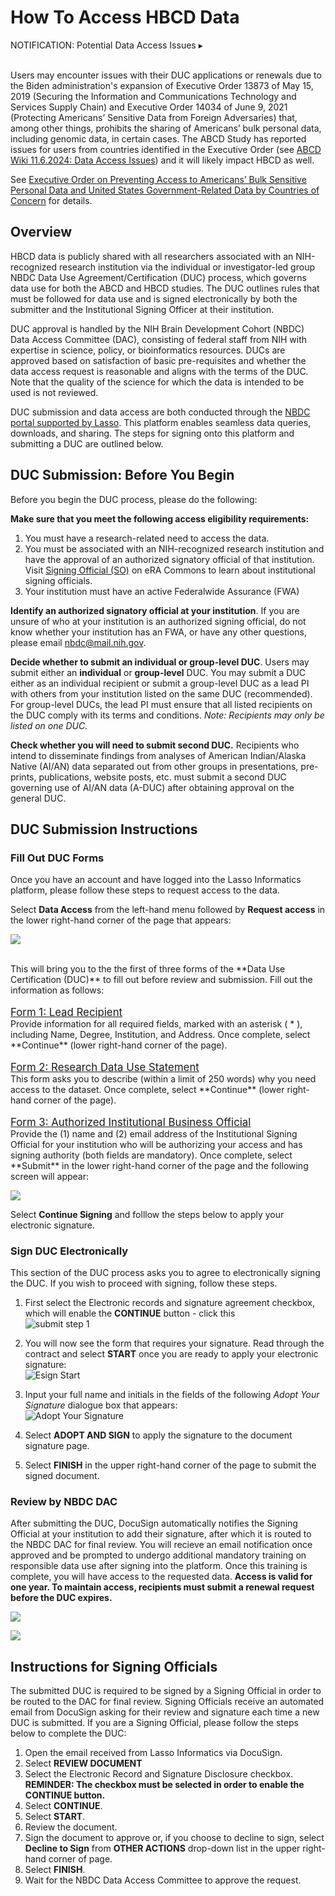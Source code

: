 # How To Access HBCD Data
<p>
<div id="notification-banner" class="notification-banner" onclick="toggleCollapse(this)">
  <span>
    <span class="emoji"><i class="fa-regular fa-lightbulb"></i></span>
    <span class="text">NOTIFICATION: Potential Data Access Issues</span>
  </span>
  <span class="arrow">▸</span>
</div>
<div class="collapsible-content">
<br>
<p>Users may encounter issues with their DUC applications or renewals due to the Biden administration's expansion of Executive Order 13873 of May 15, 2019 (Securing the Information and Communications Technology and Services Supply Chain) and Executive Order 14034 of June 9, 2021 (Protecting Americans’ Sensitive Data from Foreign Adversaries) that, among other things, prohibits the sharing of Americans’ bulk personal data, including genomic data, in certain cases. The ABCD Study has reported issues for users from countries identified in the Executive Order (see <a href="https://wiki.abcdstudy.org/">ABCD Wiki 11.6.2024: Data Access Issues</a>) and it will likely impact HBCD as well.</p> 

<p>See <a href="https://www.whitehouse.gov/briefing-room/presidential-actions/2024/02/28/executive-order-on-preventing-access-to-americans-bulk-sensitive-personal-data-and-united-states-government-related-data-by-countries-of-concern/#:~:text=(c)%20The%20term%20%E2%80%9Ccountry,States%20or%20the%20security%20and">Executive Order on Preventing Access to Americans’ Bulk Sensitive Personal Data and United States Government-Related Data by Countries of Concern</a> for details.</p>
</div>
</p>

## Overview
HBCD data is publicly shared with all researchers associated with an NIH-recognized research institution via the individual or investigator-led group NBDC Data Use Agreement/Certification (DUC) process, which governs data use for both the ABCD and HBCD studies. The DUC outlines rules that must be followed for data use and is signed electronically by both the submitter and the Institutional Signing Officer at their institution. 

DUC approval is handled by the NIH Brain Development Cohort (NBDC) Data Access Committee (DAC), consisting of federal staff from NIH with expertise in science, policy, or bioinformatics resources. DUCs are approved based on satisfaction of basic pre-requisites and whether the data access request is reasonable and aligns with the terms of the DUC. Note that the quality of the science for which the data is intended to be used is not reviewed.

DUC submission and data access are both conducted through the [NBDC portal supported by Lasso](https://nbdc-hbcd-beta.lassoinformatics.com). This platform enables seamless data queries, downloads, and sharing. The steps for signing onto this platform and submitting a DUC are outlined below.

## DUC Submission: Before You Begin
Before you begin the DUC process, please do the following:

**Make sure that you meet the following access eligibility requirements:**

1. You must have a research-related need to access the data. 
2. You must be associated with an NIH-recognized research institution and have the approval of an authorized signatory official of that institution. Visit [Signing Official (SO)](https://www.era.nih.gov/erahelp/commons/commons/roles/SO.htm) on eRA Commons to learn about institutional signing officials.
3. Your institution must have an active Federalwide Assurance (FWA) 

**Identify an authorized signatory official at your institution**. If you are unsure of who at your institution is an authorized signing official, do not know whether your institution has an FWA, or have any other questions, please email nbdc@mail.nih.gov.

**Decide whether to submit an individual or group-level DUC**. Users may submit either an **individual** or **group-level** DUC. You may submit a DUC either as an individual recipient or submit a group-level DUC as a lead PI with others from your institution listed on the same DUC (recommended). For group-level DUCs, the lead PI must ensure that all listed recipients on the DUC comply with its terms and conditions. *Note: Recipients may only be listed on one DUC.*

**Check whether you will need to submit second DUC.** Recipients who intend to disseminate findings from analyses of American Indian/Alaska Native (AI/AN) data separated out from other groups in presentations, pre-prints, publications, website posts, etc. must submit a second DUC governing use of AI/AN data (A-DUC) after obtaining approval on the general DUC. 

## DUC Submission Instructions
### Fill Out DUC Forms
Once you have an account and have logged into the Lasso Informatics platform, please follow these steps to request access to the data.

Select **Data Access** from the left-hand menu followed by **Request access** in the lower right-hand corner of the page that appears:

![](images/data_access_tab.png)

<br>
This will bring you to the the first of three forms of the **Data Use Certification (DUC)** to fill out before review and submission. Fill out the information as follows:

<p style="margin-bottom: 0; padding-bottom: 0; font-size: 1.2em"><u>Form 1: Lead Recipient</u></p>
Provide information for all required fields, marked with an asterisk ( * ), including Name, Degree, Institution, and Address. Once complete, select **Continue** (lower right-hand corner of the page).

<p style="margin-bottom: 0; padding-bottom: 0; font-size: 1.2em"><u>Form 2: Research Data Use Statement</u></p>
This form asks you to describe (within a limit of 250 words) why you need access to the dataset. Once complete, select **Continue** (lower right-hand corner of the page).

<p style="margin-bottom: 0; padding-bottom: 0; font-size: 1.2em"><u>Form 3: Authorized Institutional Business Official</u></p>
Provide the (1) name and (2) email address of the Institutional Signing Official for your institution who will be authorizing your access and has signing authority (both fields are mandatory). Once complete, select **Submit** in the lower right-hand corner of the page and the following screen will appear:

![](images/cont_signing.png)

Select **Continue Signing** and folllow the steps below to apply your electronic signature.

### Sign DUC Electronically
This section of the DUC process asks you to agree to electronically signing the DUC. If you wish to proceed with signing, follow these steps.

<ol>
    <p>
    <li>First select the Electronic records and signature agreement checkbox, which will enable the <b>CONTINUE</b> button - click this<br><img src="images/submit_step1.png" alt="submit step 1"></li>
    </p>
    <p>
    <li>You will now see the form that requires your signature. Read through the contract and select <b>START</b> once you are ready to apply your electronic signature:<br><img src="images/esign_start.png" alt="Esign Start"></li>
    </p>
    <p>
    <li>Input your full name and initials in the fields of the following <i>Adopt Your Signature</i> dialogue box that appears:<br><img src="images/adopt_your_sig.png" alt="Adopt Your Signature"></li>
    </p>
    <p>
    <li>Select <b>ADOPT AND SIGN</b> to apply the signature to the document signature page.</li>
    </p>
    <p>
    <li>Select <b>FINISH</b> in the upper right-hand corner of the page to submit the signed document.</li>
    </p>
</ol>

### Review by NBDC DAC
After submitting the DUC, DocuSign automatically notifies the Signing Official at your institution to add their signature, after which it is routed to the NBDC DAC for final review. You will recieve an email notification once approved and be prompted to undergo additional mandatory training on responsible data use after signing into the platform. Once this training is complete, you will have access to the requested data. **Access is valid for one year. To maintain access, recipients must submit a renewal request before the DUC expires.**

![](images/decline_banner.png)

![](images/new_request.png)


## Instructions for Signing Officials
The submitted DUC is required to be signed by a Signing Official in order to be routed to the DAC for final review. Signing Officials receive an automated email from DocuSign asking for their review and signature each time a new DUC is submitted. If you are a Signing Official, please follow the steps below to complete the DUC:

<ol>
    <li>Open the email received from Lasso Informatics via DocuSign.</li>
    <li>Select <b>REVIEW DOCUMENT</b></li>
    <li>Select the Electronic Record and Signature Disclosure checkbox. <b>REMINDER: The checkbox must be selected in order to enable the CONTINUE button.</b></li>
    <li>Select <b>CONTINUE</b>.</li>
    <li>Select <b>START</b>.</li>
    <li>Review the document.</li>    
    <li>Sign the document to approve or, if you choose to decline to sign, select <b>Decline to Sign</b> from <b>OTHER ACTIONS</b> drop-down list in the upper right-hand corner of page.</li> 
    <li>Select <b>FINISH</b>.</li>     
    <li>Wait for the NBDC Data Access Committee to approve the request.</li> 
</ol>
<br>

